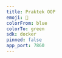 ```yaml
---
title: Praktek OOP
emoji: 👀
colorFrom: blue
colorTo: green
sdk: docker
pinned: false
app_port: 7860
---
```

